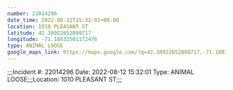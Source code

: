 ```yaml
---
number: 22014296
date_time: 2022-08-12T15:32:01+00:00
location: 1010 PLEASANT ST
latitude: 42.38922652899717
longitude: -71.18832501172476
type: ANIMAL LOOSE
google_maps_link: https://maps.google.com/?q=42.38922652899717,-71.18832501172476
---
```


;;;Incident #: 22014296  Date: 2022-08-12 15:32:01   Type: ANIMAL LOOSE;;;Location: 1010 PLEASANT ST;;;
